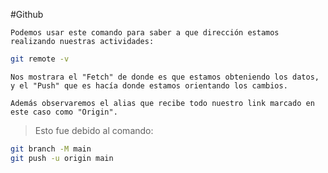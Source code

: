 #Github 

	Podemos usar este comando para saber a que dirección estamos realizando nuestras actividades:

```bash
git remote -v
```

	Nos mostrara el "Fetch" de donde es que estamos obteniendo los datos, y el "Push" que es hacía donde estamos orientando los cambios.

	Además observaremos el alias que recibe todo nuestro link marcado en este caso como "Origin".

> Esto fue debido al comando:

```bash
git branch -M main
git push -u origin main
```